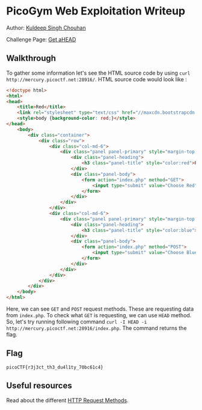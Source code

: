 # PicoGym Web Exploitation Writeup

Author: [Kuldeep Singh Chouhan](https://github.com/kuldeep-singh-chouhan)

Challenge Page: [Get aHEAD](http://mercury.picoctf.net:28916/)

## Walkthrough
To gather some information let's see the HTML source code by using 
`curl http://mercury.picoctf.net:28916/`.
HTML source code would look like :
```html
<!doctype html>
<html>
<head>
    <title>Red</title>
    <link rel="stylesheet" type="text/css" href="//maxcdn.bootstrapcdn.com/bootstrap/3.3.5/css/bootstrap.min.css">
	<style>body {background-color: red;}</style>
</head>
	<body>
		<div class="container">
			<div class="row">
				<div class="col-md-6">
					<div class="panel panel-primary" style="margin-top:50px">
						<div class="panel-heading">
							<h3 class="panel-title" style="color:red">Red</h3>
						</div>
						<div class="panel-body">
							<form action="index.php" method="GET">
								<input type="submit" value="Choose Red"/>
							</form>
						</div>
					</div>
				</div>
				<div class="col-md-6">
					<div class="panel panel-primary" style="margin-top:50px">
						<div class="panel-heading">
							<h3 class="panel-title" style="color:blue">Blue</h3>
						</div>
						<div class="panel-body">
							<form action="index.php" method="POST">
								<input type="submit" value="Choose Blue"/>
							</form>
						</div>
					</div>
				</div>
			</div>
		</div>
	</body>
</html>
```

Here, we can see `GET` and `POST` request methods. These are requesting data from `index.php`. To check what `GET` is requesting, we can use `HEAD` method. So, let's try running following command 
`curl -I HEAD -i  http://mercury.picoctf.net:28916/index.php`.
The command returns the flag.

## Flag
`picoCTF{r3j3ct_th3_du4l1ty_70bc61c4}`

## Useful resources
Read about the different [HTTP Request Methods](https://www.w3schools.com/tags/ref_httpmethods.asp).
